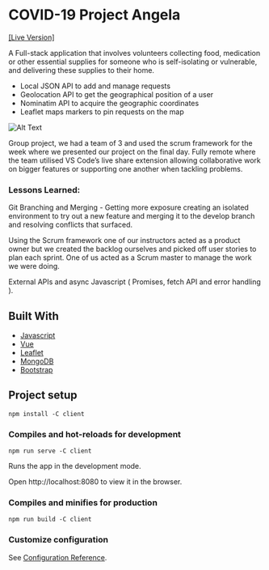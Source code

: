 # COVID-19 Project Angela
[[Live Version]](https://boring-wozniak-c62dd8.netlify.app/#/)

A Full-stack application that involves volunteers collecting food, medication or other essential supplies for someone who is self-isolating or vulnerable, and delivering these supplies to their home.

* Local JSON API to add and manage requests
* Geolocation API to get the geographical position of a user
* Nominatim API to acquire the geographic coordinates
* Leaflet maps markers to pin requests on the map

![Alt Text](COVID_App.gif)

Group project, we had a team of 3 and used the scrum framework for the week where we presented our project on the final day. Fully remote where the team utilised VS Code’s live share extension allowing collaborative work on bigger features or supporting one another when tackling problems.

### Lessons Learned:

Git Branching and Merging - Getting more exposure creating an isolated environment to try out a new feature and merging it to the develop branch and resolving conflicts that surfaced.

Using the Scrum framework one of our instructors acted as a product owner but we created the backlog ourselves and picked off user stories to plan each sprint. One of us acted as a Scrum master to manage the work we were doing.

External APIs and async Javascript ( Promises, fetch API and error handling ).

## Built With
* [Javascript](https://www.javascript.com/)
* [Vue](https://vuejs.org/)
* [Leaflet](https://leafletjs.com/)
* [MongoDB](https://www.mongodb.com/)
* [Bootstrap](https://getbootstrap.com)

## Project setup
```
npm install -C client
```

### Compiles and hot-reloads for development
```
npm run serve -C client
```
Runs the app in the development mode.

Open http://localhost:8080 to view it in the browser.

### Compiles and minifies for production
```
npm run build -C client
```

### Customize configuration
See [Configuration Reference](https://cli.vuejs.org/config/).

